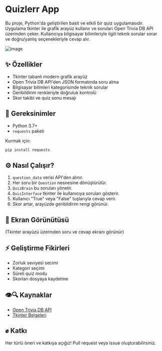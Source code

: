 # Quizlerr App

Bu proje, Python'da geliştirilen basit ve etkili bir quiz uygulamasıdır. Uygulama tkinter ile grafik arayüz kullanır ve soruları Open Trivia DB API üzerinden çeker. Kullanıcıya bilgisayar bilimleriyle ilgili teknik sorular sorar ve doğru/yanlış seçenekleriyle cevap alır.

![image](https://github.com/user-attachments/assets/e8bf045a-19ae-49de-82be-1e6bbd2e3f12)

## ✨ Özellikler

* Tkinter tabanlı modern grafik arayüz
* Open Trivia DB API'den JSON formatında soru alma
* Bilgisayar bilimleri kategorisinde teknik sorular
* Geribildirim renkleriyle doğruluk kontrolü
* Skor takibi ve quiz sonu mesajı

## 📆 Gereksinimler

* Python 3.7+
* `requests` paketi

Kurmak için:

```bash
pip install requests
```

## ⚙️ Nasıl Çalışır?

1. `question_data` verisi API'den alınır.
2. Her soru bir `Question` nesnesine dönüştürülür.
3. `QuizBrain` bu soruları yönetir.
4. `QuizInterface` tkinter ile kullanıcıya soruları gösterir.
5. Kullanıcı "True" veya "False" tuşlarıyla cevap verir.
6. Skor artar, arayüzde geribildirim rengi görünür.

## 📲 Ekran Görünütüsü

(Tkinter arayüzü üzerinden soru ve cevap ekranı görünür)

## ⚡️ Geliştirme Fikirleri

* Zorluk seviyesi secimi
* Kategori seçimi
* Süreli quiz modu
* Skorları dosyaya kaydetme

## 👁‍🔍 Kaynaklar

* [Open Trivia DB API](https://opentdb.com/api_config.php)
* [Tkinter Belgeleri](https://docs.python.org/3/library/tkinter.html)

## ✊ Katkı

Her türlü öneri ve katkıya açığız! Pull request veya issue oluşturabilirsiniz.
